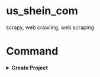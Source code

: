 # us_shein_com
scrapy, web crawling, web scraping

# Command

<details>
  <summary><b>Create Project</b></summary>

```
scrapy startproject us_shine .
```
</details>
